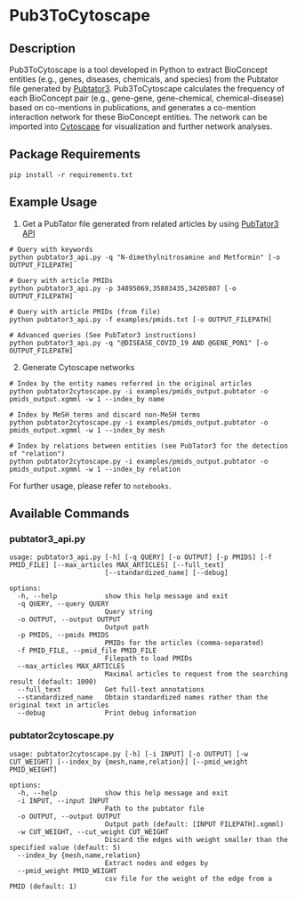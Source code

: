 # Pub3ToCytoscape

## Description

Pub3ToCytoscape is a tool developed in Python to extract BioConcept entities (e.g., genes, diseases, chemicals, and species) from the Pubtator file generated by [Pubtator3](https://www.ncbi.nlm.nih.gov/research/pubtator3/). Pub3ToCytoscape calculates the frequency of each BioConcept pair (e.g., gene-gene, gene-chemical, chemical-disease) based on co-mentions in publications, and generates a co-mention interaction network for these BioConcept entities. The network can be imported into [Cytoscape](https://cytoscape.org/) for visualization and further network analyses.

## Package Requirements

```
pip install -r requirements.txt
```

## Example Usage

1. Get a PubTator file generated from related articles by using [PubTator3 API](https://www.ncbi.nlm.nih.gov/research/pubtator3/api)  
```
# Query with keywords
python pubtator3_api.py -q "N-dimethylnitrosamine and Metformin" [-o OUTPUT_FILEPATH]

# Query with article PMIDs
python pubtator3_api.py -p 34895069,35883435,34205807 [-o OUTPUT_FILEPATH]

# Query with article PMIDs (from file)
python pubtator3_api.py -f examples/pmids.txt [-o OUTPUT_FILEPATH]

# Advanced queries (See PubTator3 instructions)
python pubtator3_api.py -q "@DISEASE_COVID_19 AND @GENE_PON1" [-o OUTPUT_FILEPATH]
```

2. Generate Cytoscape networks

```
# Index by the entity names referred in the original articles
python pubtator2cytoscape.py -i examples/pmids_output.pubtator -o pmids_output.xgmml -w 1 --index_by name

# Index by MeSH terms and discard non-MeSH terms
python pubtator2cytoscape.py -i examples/pmids_output.pubtator -o pmids_output.xgmml -w 1 --index_by mesh

# Index by relations between entities (see PubTator3 for the detection of "relation")
python pubtator2cytoscape.py -i examples/pmids_output.pubtator -o pmids_output.xgmml -w 1 --index_by relation
```

For further usage, please refer to `notebooks`.

## Available Commands

### pubtator3_api.py
```
usage: pubtator3_api.py [-h] [-q QUERY] [-o OUTPUT] [-p PMIDS] [-f PMID_FILE] [--max_articles MAX_ARTICLES] [--full_text]
                        [--standardized_name] [--debug]

options:
  -h, --help            show this help message and exit
  -q QUERY, --query QUERY
                        Query string
  -o OUTPUT, --output OUTPUT
                        Output path
  -p PMIDS, --pmids PMIDS
                        PMIDs for the articles (comma-separated)
  -f PMID_FILE, --pmid_file PMID_FILE
                        Filepath to load PMIDs
  --max_articles MAX_ARTICLES
                        Maximal articles to request from the searching result (default: 1000)
  --full_text           Get full-text annotations
  --standardized_name   Obtain standardized names rather than the original text in articles
  --debug               Print debug information
```

### pubtator2cytoscape.py
```
usage: pubtator2cytoscape.py [-h] [-i INPUT] [-o OUTPUT] [-w CUT_WEIGHT] [--index_by {mesh,name,relation}] [--pmid_weight PMID_WEIGHT]

options:
  -h, --help            show this help message and exit
  -i INPUT, --input INPUT
                        Path to the pubtator file
  -o OUTPUT, --output OUTPUT
                        Output path (default: [INPUT FILEPATH].xgmml)
  -w CUT_WEIGHT, --cut_weight CUT_WEIGHT
                        Discard the edges with weight smaller than the specified value (default: 5)
  --index_by {mesh,name,relation}
                        Extract nodes and edges by
  --pmid_weight PMID_WEIGHT
                        csv file for the weight of the edge from a PMID (default: 1)
```
